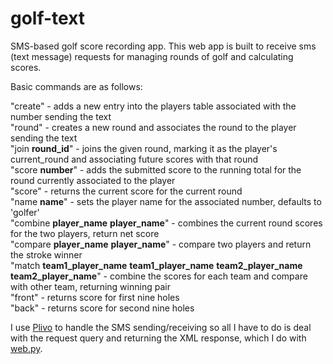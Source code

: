 golf-text
=========

SMS-based golf score recording app.  This web app is built to receive sms (text message) requests for
managing rounds of golf and calculating scores.

Basic commands are as follows:  

"create" - adds a new entry into the players table associated with the number sending the text  
"round" - creates a new round and associates the round to the player sending the text  
"join **round_id**" - joins the given round, marking it as the player's current_round and associating future scores with that round  
"score **number**" - adds the submitted score to the running total for the round currently associated to the player  
"score" - returns the current score for the current round  
"name **name**" - sets the player name for the associated number, defaults to 'golfer'  
"combine **player_name** **player_name**" - combines the current round scores for the two players, return net score  
"compare **player_name** **player_name**" - compare two players and return the stroke winner  
"match **team1_player_name** **team1_player_name** **team2_player_name** **team2_player_name**" - combine the scores for each team and compare with other team, returning winning pair  
"front" - returns score for first nine holes  
"back" - returns score for second nine holes  

I use [Plivo](http://www.plivo.com) to handle the SMS sending/receiving so all I have to do is deal with the
request query and returning the XML response, which I do with [web.py](http://webpy.org).

